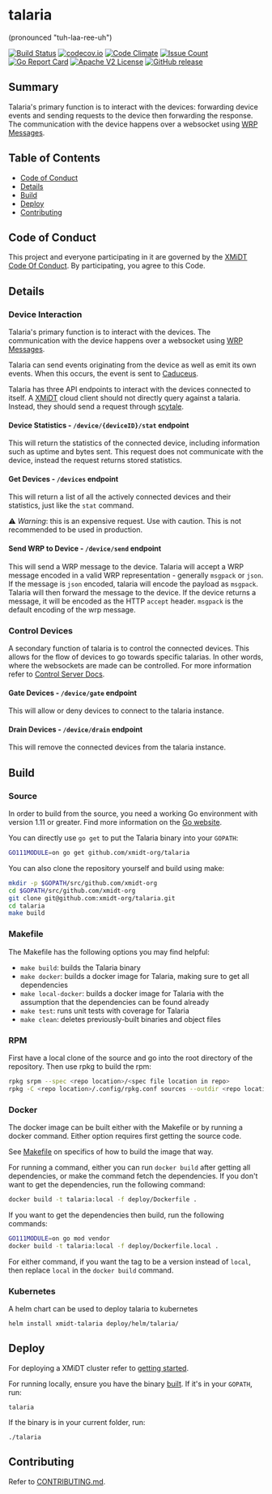 # talaria
(pronounced "tuh-laa-ree-uh")

[![Build Status](https://travis-ci.com/xmidt-org/talaria.svg?branch=master)](https://travis-ci.com/xmidt-org/talaria)
[![codecov.io](http://codecov.io/github/xmidt-org/talaria/coverage.svg?branch=master)](http://codecov.io/github/xmidt-org/talaria?branch=master)
[![Code Climate](https://codeclimate.com/github/xmidt-org/talaria/badges/gpa.svg)](https://codeclimate.com/github/xmidt-org/talaria)
[![Issue Count](https://codeclimate.com/github/xmidt-org/talaria/badges/issue_count.svg)](https://codeclimate.com/github/xmidt-org/talaria)
[![Go Report Card](https://goreportcard.com/badge/github.com/xmidt-org/talaria)](https://goreportcard.com/report/github.com/xmidt-org/talaria)
[![Apache V2 License](http://img.shields.io/badge/license-Apache%20V2-blue.svg)](https://github.com/xmidt-org/talaria/blob/master/LICENSE)
[![GitHub release](https://img.shields.io/github/release/xmidt-org/talaria.svg)](CHANGELOG.md)

## Summary
Talaria's primary function is to interact with the devices:
forwarding device events and sending requests to the device then forwarding the response.
The communication with the device happens over a websocket
using [WRP Messages](https://github.com/xmidt-org/wrp-c/wiki/Web-Routing-Protocol).

## Table of Contents

- [Code of Conduct](#code-of-conduct)
- [Details](#details)
- [Build](#build)
- [Deploy](#deploy)
- [Contributing](#contributing)

## Code of Conduct

This project and everyone participating in it are governed by the [XMiDT Code Of Conduct](https://xmidt.io/code_of_conduct/). 
By participating, you agree to this Code.

## Details

### Device Interaction
Talaria's primary function is to interact with the devices.
The communication with the device happens over a websocket
using [WRP Messages](https://github.com/xmidt-org/wrp-c/wiki/Web-Routing-Protocol).

Talaria can send events originating from the device as well as emit its own events.
When this occurs, the event is sent to [Caduceus](https://github.com/xmidt-org/caduceus).

Talaria has three API endpoints to interact with the devices connected to itself.
A [XMiDT](https://xmidt.io/) cloud client should not directly query against a talaria.
Instead, they should send a request through [scytale](https://github.com/xmidt-org/scytale).

#### Device Statistics - `/device/{deviceID}/stat` endpoint
This will return the statistics of the connected device,
including information such as uptime and bytes sent.
This request does not communicate with the device, instead the request returns
stored statistics.

#### Get Devices - `/devices` endpoint
This will return a list of all the actively connected devices and their statistics,
just like the `stat` command.

:warning: _Warning_: this is an expensive request. Use with caution.
This is not recommended to be used in production.

#### Send WRP to Device - `/device/send` endpoint
This will send a WRP message to the device.
Talaria will accept a WRP message encoded in a valid WRP representation - generally `msgpack` or `json`.
If the message is `json` encoded, talaria will encode the payload as `msgpack`.
Talaria will then forward the message to the device.
If the device returns a message, it will be encoded as the HTTP `accept` header.
`msgpack` is the default encoding of the wrp message.

### Control Devices
A secondary function of talaria is to control the connected devices. This allows
for the flow of devices to go towards specific talarias. In other words, where the
websockets are made can be controlled.
For more information refer to [Control Server Docs](docs/control_server.md).

#### Gate Devices - `/device/gate` endpoint
This will allow or deny devices to connect to the talaria instance.

#### Drain Devices - `/device/drain` endpoint
This will remove the connected devices from the talaria instance.

## Build

### Source

In order to build from the source, you need a working Go environment with
version 1.11 or greater. Find more information on the [Go website](https://golang.org/doc/install).

You can directly use `go get` to put the Talaria binary into your `GOPATH`:
```bash
GO111MODULE=on go get github.com/xmidt-org/talaria
```

You can also clone the repository yourself and build using make:

```bash
mkdir -p $GOPATH/src/github.com/xmidt-org
cd $GOPATH/src/github.com/xmidt-org
git clone git@github.com:xmidt-org/talaria.git
cd talaria
make build
```

### Makefile

The Makefile has the following options you may find helpful:
* `make build`: builds the Talaria binary
* `make docker`: builds a docker image for Talaria, making sure to get all
   dependencies
* `make local-docker`: builds a docker image for Talaria with the assumption
   that the dependencies can be found already
* `make test`: runs unit tests with coverage for Talaria
* `make clean`: deletes previously-built binaries and object files

### RPM

First have a local clone of the source and go into the root directory of the 
repository.  Then use rpkg to build the rpm:
```bash
rpkg srpm --spec <repo location>/<spec file location in repo>
rpkg -C <repo location>/.config/rpkg.conf sources --outdir <repo location>'
```

### Docker

The docker image can be built either with the Makefile or by running a docker
command.  Either option requires first getting the source code.

See [Makefile](#Makefile) on specifics of how to build the image that way.

For running a command, either you can run `docker build` after getting all
dependencies, or make the command fetch the dependencies.  If you don't want to
get the dependencies, run the following command:
```bash
docker build -t talaria:local -f deploy/Dockerfile .
```
If you want to get the dependencies then build, run the following commands:
```bash
GO111MODULE=on go mod vendor
docker build -t talaria:local -f deploy/Dockerfile.local .
```

For either command, if you want the tag to be a version instead of `local`,
then replace `local` in the `docker build` command.

### Kubernetes

A helm chart can be used to deploy talaria to kubernetes
```
helm install xmidt-talaria deploy/helm/talaria/
```

## Deploy

For deploying a XMiDT cluster refer to [getting started](https://xmidt.io/docs/operating/getting_started/).

For running locally, ensure you have the binary [built](#Source).  If it's in
your `GOPATH`, run:
```
talaria
```
If the binary is in your current folder, run:
```
./talaria
```

## Contributing

Refer to [CONTRIBUTING.md](CONTRIBUTING.md).
